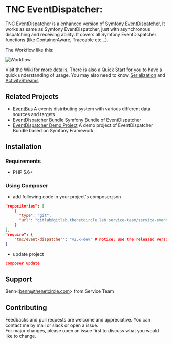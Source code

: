 # TNC EventDispatcher:

TNC EventDispatcher is a enhanced version of [Symfony EventDispatcher](https://symfony.com/doc/current/components/event_dispatcher.html), It works as same as Symfony EventDispatcher, just with asynchronous dispatching and receiving ability. It covers all Symfony EventDispatcher functions (like ContainerAware, Traceable etc...).

The Workflow like this:

![Workflow](http://gitlab.thenetcircle.lab/service-team/service-eventdispatcher/uploads/ae847041f3bb46d379c98701f9ada076/EventDispatcher_Diagram.png)

Visit the [Wiki](http://gitlab/service-team/service-eventdispatcher/wikis/home) for more details, There is also a [Quick Start](http://gitlab/service-team/service-eventdispatcher/wikis/quickstart) for you to have a quick understanding of usage.
You may also need to know [Serialization](http://gitlab/service-team/service-eventdispatcher/wikis/serialization) and [ActivityStreams](http://gitlab/service-team/service-eventdispatcher/wikis/activity-streams)

## Related Projects

- [EventBus](https://github.com/thenetcircle/event-bus) A events distributing system with various different data sources and targets 
- [EventDispatcher Bundle](http://gitlab/service-team/bundle-eventdispatcher) Symfony Bundle of EventDispatcher
- [EventDispatcher Demo Project](http://gitlab/service-team/eventdispatcher-demo) A demo project of EventDispatcher Bundle based on Symfony Framework

## Installation

### Requirements

- PHP 5.6+

### Using Composer

- add following code in your project's composer.json

```json
"repositories": [
    {
      "type": "git",
      "url": "gitlab@gitlab.thenetcircle.lab:service-team/service-eventdispatcher.git"
    }
],
"require": {
    "tnc/event-dispatcher": "v2.x-dev" # notice: use the released version for prod
}
```

- update project

```json
composer update
```

## Support

Benn<<benn@thenetcircle.com>> from Service Team

## Contributing
Feedbacks and pull requests are welcome and appreciative. You can contact me by mail or slack or open a issue.   
For major changes, please open an issue first to discuss what you would like to change.